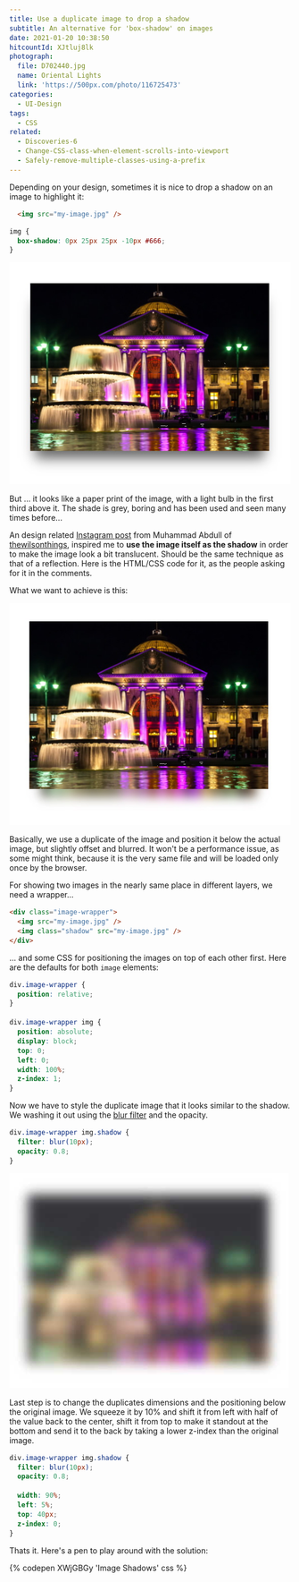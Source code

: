 ```yaml
---
title: Use a duplicate image to drop a shadow
subtitle: An alternative for 'box-shadow' on images
date: 2021-01-20 10:38:50
hitcountId: XJtluj8lk
photograph:
  file: D702440.jpg
  name: Oriental Lights
  link: 'https://500px.com/photo/116725473'
categories:
  - UI-Design
tags:
  - CSS
related:
  - Discoveries-6
  - Change-CSS-class-when-element-scrolls-into-viewport
  - Safely-remove-multiple-classes-using-a-prefix
---
```


Depending on your design, sometimes it is nice to drop a shadow on an image to highlight it:

```html
  <img src="my-image.jpg" />
```

```css
img {
  box-shadow: 0px 25px 25px -10px #666;
}
```
![Normal Box Shadow](Use-a-duplicate-image-to-drop-a-shadow/normal-shadow.jpg)

But ... it looks like a paper print of the image, with a light bulb in the first third above it. The shade is grey, boring and has been used and seen many times before...

An design related [Instagram post](https://www.instagram.com/p/CIXUIXkBHMk/) from Muhammad Abdull of [thewilsonthings](https://www.instagram.com/thewilsonwings), inspired me to **use the image itself as the shadow** in order to make the image look a bit translucent. Should be the same technique as that of a reflection. Here is the HTML/CSS code for it, as the people asking for it in the comments.

<!-- more -->

What we want to achieve is this:

![Duplicate Image Shadow](Use-a-duplicate-image-to-drop-a-shadow/image-shadow.jpg)

Basically, we use a duplicate of the image and position it below the actual image, but slightly offset and blurred. It won't be a performance issue, as some might think, because it is the very same file and will be loaded only once by the browser.

For showing two images in the nearly same place in different layers, we need a wrapper...

```html
<div class="image-wrapper">
  <img src="my-image.jpg" />
  <img class="shadow" src="my-image.jpg" />
</div>
```

... and some CSS for positioning the images on top of each other first. Here are the defaults for both ``image`` elements:

```css
div.image-wrapper {
  position: relative;
}

div.image-wrapper img {
  position: absolute;
  display: block;
  top: 0;
  left: 0;
  width: 100%;
  z-index: 1;
}
```

Now we have to style the duplicate image that it looks similar to the shadow. We washing it out using the [blur filter](https://developer.mozilla.org/en-US/docs/Web/CSS/filter-function/blur) and the opacity.

```css
div.image-wrapper img.shadow {
  filter: blur(10px);
  opacity: 0.8;
}
```

![Blurred Duplicate](Use-a-duplicate-image-to-drop-a-shadow/blurred-image.jpg)

Last step is to change the duplicates dimensions and the positioning below the original image. We squeeze it by 10% and shift it from left with half of the value back to the center, shift it from top to make it standout at the bottom and send it to the back by taking a lower z-index than the original image.

```css
div.image-wrapper img.shadow {
  filter: blur(10px);
  opacity: 0.8;

  width: 90%;
  left: 5%;
  top: 40px;
  z-index: 0;
}
```

Thats it. Here's a pen to play around with the solution:

{% codepen XWjGBGy 'Image Shadows' css %}
